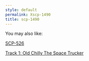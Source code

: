 ```yaml
---
style: default
permalink: Xscp-1490
title: scp-1490
---
```

You may also like:

[SCP-526](http://scp-wiki.net/scp-526)

[Track 1: Old Chilly The Space Trucker](http://scp-wiki.net/chilly-the-space-trucker)
